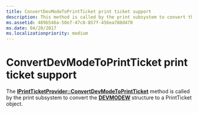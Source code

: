 ```yaml
---
title: ConvertDevModeToPrintTicket print ticket support
description: This method is called by the print subsystem to convert the DEVMODEW structure to a PrintTicket object.
ms.assetid: 489b546a-50e7-47c8-857f-456ea788d470
ms.date: 04/20/2017
ms.localizationpriority: medium
---
```


# ConvertDevModeToPrintTicket print ticket support


The [**IPrintTicketProvider::ConvertDevModeToPrintTicket**](https://docs.microsoft.com/previous-versions/windows/hardware/drivers/ff554360(v=vs.85)) method is called by the print subsystem to convert the [**DEVMODEW**](https://docs.microsoft.com/windows/win32/api/wingdi/ns-wingdi-devmodew) structure to a PrintTicket object.

 

 





